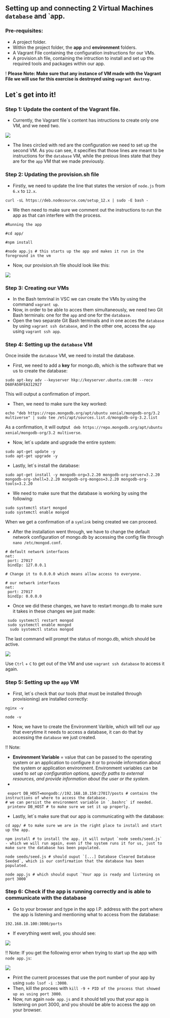## Setting up and connecting 2 Virtual Machines `database` and `app.

### Pre-requisites:
- A project folder.
- Within the project folder, the **app** and **environment** folders.
- A Vagrant File containing the configuration instructions for our VMs.
- A provision.sh file, containing the intruction to install and set up the required tools and packages within our app.

! **Please Note: Make sure that any instance of VM made with the Vagrant File we will use for this exercise is destroyed using `vagrant destroy`.**

## Let`s get into it!

### Step 1: Update the content of the Vagrant file. 

- Currently, the Vagrant file`s content has intructions to create only one VM, and we need two.

![](images/2vms.png)

- The lines circled with red are the configuration we need to set up the second VM. As you can see, it specifies that those lines are meant to be instructions for the `database` VM, while the preious lines state that they are for the `app` VM that we made previously.

### Step 2: Updating the provision.sh file
- Firstly, we need to update the line that states the version of `node.js` from `6.x` to `12.x`.

```
curl -sL https://deb.nodesource.com/setup_12.x | sudo -E bash -
```

- We then need to make sure we comment out the instructions to run the app as that can interfere with the process. 

```
#Running the app

#cd app/

#npm install

#node app.js # this starts up the app and makes it run in the foreground in the vm

```
- Now, our provision.sh file should look like this:

![](images/newprov.PNG)

### Step 3: Creating our VMs
- In the Bash temrinal in VSC we can create the VMs by using the command `vagrant up`.
- Now, in order to be able to acces them simultaneously, we need two Git Bash terminals: one for the `app` and one for the `database`.
- Open the two separate Git Bash terminals and in one acces the `database` by using `vagrant ssh database`, and in the other one, access the `app` using `vagrant ssh app`.

### Step 4: Setting up the `database` VM

Once inside the `database` VM, we need to install the database.
- First, we need to add a **key** for mongo.db, which is the software that we us to create the database:
```
sudo apt-key adv --keyserver hkp://keyserver.ubuntu.com:80 --recv D68FA50FEA312927
```
This will output a confirmation of import.

- Then, we need to make sure the key worked:
```
echo "deb https://repo.mongodb.org/apt/ubuntu xenial/mongodb-org/3.2 multiverse" | sudo tee /etc/apt/sources.list.d/mongodb-org-3.2.list
```
As a confirmation, it will output ` deb https://repo.mongodb.org/apt/ubuntu xenial/mongodb-org/3.2 multiverse`.

- Now, let`s update and upgrade the entire system:
```
sudo apt-get update -y
sudo apt-get upgrade -y
```

- Lastly, let`s install the database:
```
sudo apt-get install -y mongodb-org=3.2.20 mongodb-org-server=3.2.20 mongodb-org-shell=3.2.20 mongodb-org-mongos=3.2.20 mongodb-org-tools=3.2.20
```

- We need to make sure that the database is working by using the following:
```
sudo systemctl start mongod
sudo systemctl enable mongod
```
When we get a confirmation of a `symlink` being created we can proceed.

- After the installation went through, we have to change the default network configuration of mongo.db by accessing the config file through `nano /etc/mongod.conf`.
```
# default network interfaces
net:
 port: 27017
 bindIp: 127.0.0.1 
 
# Change it to 0.0.0.0 which means allow access to everyone.

# our network interfaces
net:
 port: 27017
 bindIp: 0.0.0.0 
```

- Once we did these changes, we have to restart mongo.db to make sure it takes in these changes we just made:
```
 sudo systemctl restart mongod
 sudo systemctl enable mongod
  sudo systemctl status mongod
```
The last command will prompt the status of mongo.db, which should be active.

![](images/mongo.PNG)

Use `Ctrl` + `C` to get out of the VM and use `vagrant ssh database` to access it again.

### Step 5: Setting up the `app` VM

- First, let`s check that our tools (that must be installed through provisioning) are installed correctly:
```
nginx -v

node -v
```

- Now, we have to create the Environment Varible, which will tell our `app` that everytime it needs to access a database, it can do that by accessing the `database` we just created.

!! Note: 
- **Environment Variable** = value that can be passed to the operating system or an application to configure it or to provide information about the system or application environment. Environment variables can be used to *set up configuration options, specify paths to external resources, and provide information about the user or the system*.
- 

```
 export DB_HOST=mongodb://192.168.10.150:27017/posts # contains the instructions of where to access the database.
# we can persist the environment variable in `.bashrc` if needed.
 printenv DB_HOST # to make sure we set it up properly.

```

- Lastly, let`s make sure that our app is communicating with the database:
```
cd app/ # to make sure we are in the right place to install and start up the app.

npm install # to install the app. it will output `node seeds/seed.js` - which we will run again, even if the system runs it for us, just to make sure the database has been populated.

node seeds/seed.js # should ouput `[...] Database Cleared Database Seeded`, which is our confirmation that the database has been populated.

node app.js # which should ouput `Your app is ready and listening on port 3000`

```

### Step 6: Check if the app is running correctly and is able to communicate with the database

- Go to your browser and type in the app I.P. address with the port where the app is listening and mentioning what to access from the database:

 `192.168.10.100:3000/ports`

 - If everything went well, you should see: 

 ![](images/itisworking.PNG)

 !! Note: If you get the following error when trying to start up the app with `node app.js`:

 ![](images/app.js.error.jpg)


- Print the current processes that use the port number of your app by using `sudo lsof -i :3000`.
- Then, kill the procees with `kill -9 + PID of the process that showed up as using port 3000`.
- Now, run again `node app.js` and it should tell you that your app is listening on port 3000, and you should be able to access the app on your browser.